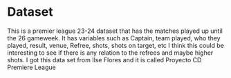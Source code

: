 # Dataset

This is a premier league 23-24 dataset that has the matches played up until the 26 gameweek. It has variables such as Captain, team played, who they played, result, venue, Refree, shots, shots on target, etc
I think this could be interesting to see if there is any relation to the refrees and maybe higher shots.
I got this data set from Ilse Flores and it is called Proyecto CD Premiere League
